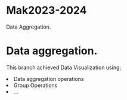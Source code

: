 # Mak2023-2024

Data Aggregation.

# Data aggregation.

This branch achieved Data Visualization using;

<li>Data aggregation operations</li>
<li>Group Operations</li>
<li>...</li>
